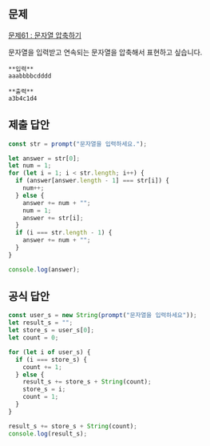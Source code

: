 ## 문제

[문제61 : 문자열 압축하기](https://www.notion.so/61-c6532ffce7464fa197852eed3ac09086?pvs=21)

문자열을 입력받고 연속되는 문자열을 압축해서 표현하고 싶습니다.

```tsx
**입력**
aaabbbbcdddd

**출력**
a3b4c1d4
```

## 제출 답안

```jsx
const str = prompt("문자열을 입력하세요.");

let answer = str[0];
let num = 1;
for (let i = 1; i < str.length; i++) {
  if (answer[answer.length - 1] === str[i]) {
    num++;
  } else {
    answer += num + "";
    num = 1;
    answer += str[i];
  }
  if (i === str.length - 1) {
    answer += num + "";
  }
}

console.log(answer);
```

## 공식 답안

```jsx
const user_s = new String(prompt("문자열을 입력하세요"));
let result_s = "";
let store_s = user_s[0];
let count = 0;

for (let i of user_s) {
  if (i === store_s) {
    count += 1;
  } else {
    result_s += store_s + String(count);
    store_s = i;
    count = 1;
  }
}

result_s += store_s + String(count);
console.log(result_s);
```
